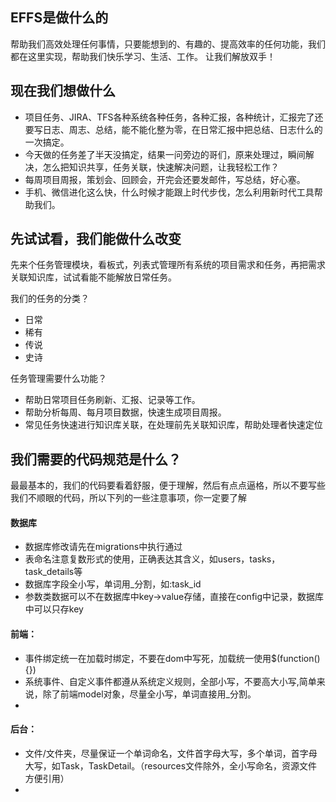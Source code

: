 
## EFFS是做什么的
帮助我们高效处理任何事情，只要能想到的、有趣的、提高效率的任何功能，我们都在这里实现，帮助我们快乐学习、生活、工作。
让我们解放双手！

## 现在我们想做什么
* 项目任务、JIRA、TFS各种系统各种任务，各种汇报，各种统计，汇报完了还要写日志、周志、总结，能不能化整为零，在日常汇报中把总结、日志什么的一次搞定。
* 今天做的任务差了半天没搞定，结果一问旁边的哥们，原来处理过，瞬间解决，怎么把知识共享，任务关联，快速解决问题，让我轻松工作？
* 每周项目周报，策划会、回顾会，开完会还要发邮件，写总结，好心塞。
* 手机、微信进化这么快，什么时候才能跟上时代步伐，怎么利用新时代工具帮助我们。



## 先试试看，我们能做什么改变

先来个任务管理模块，看板式，列表式管理所有系统的项目需求和任务，再把需求关联知识库，试试看能不能解放日常任务。

我们的任务的分类？
* 日常
* 稀有
* 传说
* 史诗

任务管理需要什么功能？
* 帮助日常项目任务刷新、汇报、记录等工作。
* 帮助分析每周、每月项目数据，快速生成项目周报。
* 常见任务快速进行知识库关联，在处理前先关联知识库，帮助处理者快速定位



## 我们需要的代码规范是什么？
最最基本的，我们的代码要看着舒服，便于理解，然后有点点逼格，所以不要写些我们不顺眼的代码，所以下列的一些注意事项，你一定要了解


#### 数据库
* 数据库修改请先在migrations中执行通过
* 表命名注意复数形式的使用，正确表达其含义，如users，tasks，task_details等
* 数据库字段全小写，单词用_分割，如:task_id
* 参数类数据可以不在数据库中key->value存储，直接在config中记录，数据库中可以只存key

#### 前端：
* 事件绑定统一在加载时绑定，不要在dom中写死，加载统一使用$(function(){})
* 系统事件、自定义事件都遵从系统定义规则，全部小写，不要高大小写,简单来说，除了前端model对象，尽量全小写，单词直接用_分割。
*


#### 后台：
* 文件/文件夹，尽量保证一个单词命名，文件首字母大写，多个单词，首字母大写，如Task，TaskDetail。（resources文件除外，全小写命名，资源文件方便引用）
*
